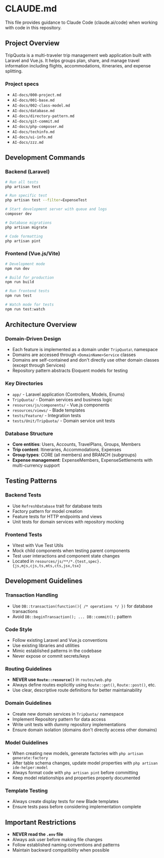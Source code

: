 # CLAUDE.md

This file provides guidance to Claude Code (claude.ai/code) when working with code in this repository.

## Project Overview

TripQuota is a multi-traveler trip management web application built with Laravel and Vue.js. It helps groups plan, share, and manage travel information including flights, accommodations, itineraries, and expense splitting.

### Project specs

- `AI-docs/000-project.md`
- `AI-docs/001-base.md`
- `AI-docs/002-class-model.md`
- `AI-docs/database.md`
- `AI-docs/directory-pattern.md`
- `AI-docs/git-commit.md`
- `AI-docs/php-composer.md`
- `AI-docs/techinfo.md`
- `AI-docs/ui-info.md`
- `AI-docs/zzz.md`


## Development Commands

### Backend (Laravel)
```bash
# Run all tests
php artisan test

# Run specific test
php artisan test --filter=ExpenseTest

# Start development server with queue and logs
composer dev

# Database migrations
php artisan migrate

# Code formatting
php artisan pint
```

### Frontend (Vue.js/Vite)
```bash
# Development mode
npm run dev

# Build for production  
npm run build

# Run frontend tests
npm run test

# Watch mode for tests
npm run test:watch
```

## Architecture Overview

### Domain-Driven Design
- Each feature is implemented as a domain under `TripQuota\` namespace
- Domains are accessed through `<DomainName>Service` classes
- Domains are self-contained and don't directly use other domain classes (except through Services)
- Repository pattern abstracts Eloquent models for testing

### Key Directories
- `app/` - Laravel application (Controllers, Models, Enums)
- `TripQuota/` - Domain services and business logic
- `resources/js/components/` - Vue.js components
- `resources/views/` - Blade templates
- `tests/Feature/` - Integration tests
- `tests/Unit/TripQuota/` - Domain service unit tests

### Database Structure
- **Core entities**: Users, Accounts, TravelPlans, Groups, Members
- **Trip content**: Itineraries, Accommodations, Expenses
- **Group types**: CORE (all members) and BRANCH (subgroups)
- **Expense management**: ExpenseMembers, ExpenseSettlements with multi-currency support

## Testing Patterns

### Backend Tests
- Use `RefreshDatabase` trait for database tests
- Factory pattern for model creation
- Feature tests for HTTP endpoints and views
- Unit tests for domain services with repository mocking

### Frontend Tests
- Vitest with Vue Test Utils
- Mock child components when testing parent components
- Test user interactions and component state changes
- Located in `resources/js/**/*.{test,spec}.{js,mjs,cjs,ts,mts,cts,jsx,tsx}`

## Development Guidelines

### Transaction Handling
- Use `DB::transaction(function(){ /* operations */ })` for database transactions
- Avoid `DB::beginTransaction(); ... DB::commit();` pattern

### Code Style
- Follow existing Laravel and Vue.js conventions
- Use existing libraries and utilities
- Mimic established patterns in the codebase
- Never expose or commit secrets/keys

### Routing Guidelines
- **NEVER use `Route::resource()`** in `routes/web.php`
- Always define routes explicitly using `Route::get()`, `Route::post()`, etc.
- Use clear, descriptive route definitions for better maintainability

### Domain Guidelines
- Create new domain services in `TripQuota/` namespace
- Implement Repository pattern for data access
- Write unit tests with dummy repository implementations
- Ensure domain isolation (domains don't directly access other domains)

### Model Guidelines
- When creating new models, generate factories with `php artisan generate:factory`
- After table schema changes, update model properties with `php artisan ide-helper:model`
- Always format code with `php artisan pint` before committing
- Keep model relationships and properties properly documented

### Template Testing
- Always create display tests for new Blade templates
- Ensure tests pass before considering implementation complete

## Important Restrictions

- **NEVER read the `.env` file**
- Always ask user before making file changes
- Follow established naming conventions and patterns
- Maintain backward compatibility when possible